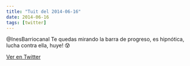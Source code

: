 ```yaml
---
title: "Tuit del 2014-06-16"
date: 2014-06-16
tags: [twitter]
---
```


@InesBarriocanal Te quedas mirando la barra de progreso, es hipnótica, lucha contra ella, huye! 😰



[Ver en Twitter](https://twitter.com/i/web/status/478669383406206976)
